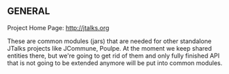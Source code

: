 GENERAL
---------------------------------------------------------
Project Home Page: http://jtalks.org

These are common modules (jars) that are needed for other standalone JTalks projects like JCommune, Poulpe. At the moment we keep shared entities there, but we're going to get rid of them and only fully finished API that is not going to be extended anymore will be put into common modules.

